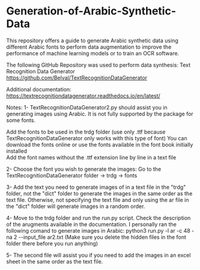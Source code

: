 # Generation-of-Arabic-Synthetic-Data
This repository offers a guide to generate Arabic synthetic data using different Arabic fonts to perform data augmentation to improve the performance of machine learning models or to train an OCR software.

The following GitHub Repository was used to perform data synthesis: Text Recognition Data Generator
https://github.com/Belval/TextRecognitionDataGenerator

Additional documentation:
https://textrecognitiondatagenerator.readthedocs.io/en/latest/

Notes: 
1- TextRecognitionDataGenerator2.py should assist you in generating images using Arabic. It is not fully supported by the package for some fonts.

Add the fonts to be used in the trdg folder (use only .ttf because TextRecognitionDataGenerator only works with this type of font)
You can download the fonts online or use the fonts available in the font book initially installed  
Add the font names without the .ttf extension line by line in a text file

2- Choose the font you wish to generate the images: Go to the TextRecognitionDataGenerator folder -> trdg -> fonts
    
3- Add the text you need to generate images of in a text file in the "trdg" folder, not the "dict" folder to generate the images in the same order as the text file. Otherwise, not specifying the text file and only using the ar file in the "dict" folder will generate images in a random order.

4- Move to the trdg folder and run the run.py script. 
Check the description of the arugments available in the documentation. I personally ran the following comand to generate images in Arabic: python3 run.py -l ar -c 48 -na 2 --input_file ar2.txt
(Make sure you delete the hidden files in the font folder there before you run anything)

5- The second file will assist you if you need to add the images in an excel sheet in the same order as the text file.
